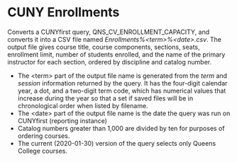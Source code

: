 # CUNY Enrollments

Converts a CUNYfirst query, QNS\_CV\_ENROLLMENT\_CAPACITY, and converts it into a CSV file named
*Enrollments%&lt;term>%&lt;date>.csv*. The output file gives course title, course components,
sections, seats, enrollment limit, number of students enrolled, and the name of the primary
instructor for each section, ordered by discipline and catalog number.

- The &lt;term> part of the output file name is generated from the *term* and *session* information
  returned by the query. It has the four-digit calendar year, a dot, and a two-digit term code,
  which has numerical values that increase during the year so that a set if saved files will be in
  chronological order when listed by filename.
- The &lt;date> part of the output file name is the date the query was run on CUNYfirst (reporting
  instance)
- Catalog numbers greater than 1,000 are divided by ten for purposes of ordering courses.
- The current (2020-01-30) version of the query selects only Queens College courses.
